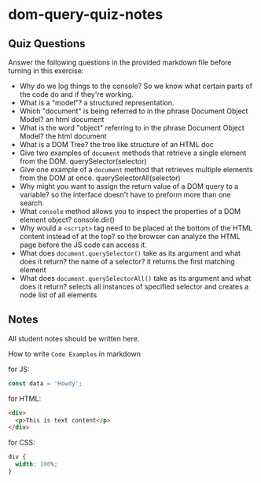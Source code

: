 # dom-query-quiz-notes

## Quiz Questions

Answer the following questions in the provided markdown file before turning in this exercise:

- Why do we log things to the console?
  So we know what certain parts of the code do and if they're working.
- What is a "model"?
  a structured representation.
- Which "document" is being referred to in the phrase Document Object Model?
  an html document
- What is the word "object" referring to in the phrase Document Object Model?
  the html document
- What is a DOM Tree?
  the tree like structure of an HTML doc
- Give two examples of `document` methods that retrieve a single element from the DOM.
  querySelector(selector)
- Give one example of a `document` method that retrieves multiple elements from the DOM at once.
  querySelectorAll(selector)
- Why might you want to assign the return value of a DOM query to a variable?
  so the interface doesn't have to preform more than one search.
- What `console` method allows you to inspect the properties of a DOM element object?
  console.dir()
- Why would a `<script>` tag need to be placed at the bottom of the HTML content instead of at the top?
  so the browser can analyze the HTML page before the JS code can access it.
- What does `document.querySelector()` take as its argument and what does it return?
  the name of a selector? it returns the first matching element
- What does `document.querySelectorAll()` take as its argument and what does it return?
  selects all instances of specified selector and creates a node list of all elements

## Notes

All student notes should be written here.

How to write `Code Examples` in markdown

for JS:

```javascript
const data = 'Howdy';
```

for HTML:

```html
<div>
  <p>This is text content</p>
</div>
```

for CSS:

```css
div {
  width: 100%;
}
```
